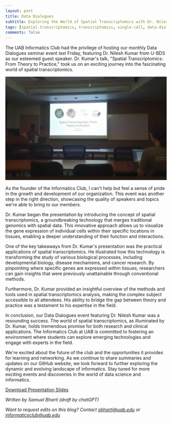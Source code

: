 ```yaml
---
layout: post
title: Data Dialogues
subtitle: Exploring the World of Spatial Transcriptomics with Dr. Nilesh Kumar
tags: [spatial-transcriptomics, transcriptomics, single-cell, data-dialogues, u-bds]
comments: false
---
```


The UAB Informatics Club had the privilege of hosting our monthly Data Dialogues seminar event last Friday, featuring Dr. Nilesh Kumar from U-BDS as our esteemed guest speaker. Dr. Kumar's talk, "Spatial Transcriptomics: From Theory to Practice," took us on an exciting journey into the fascinating world of spatial transcriptomics.

![event-photograph](/assets/img/nilesh.jpeg)

As the founder of the Informatics Club, I can't help but feel a sense of pride in the growth and development of our organization. This event was another step in the right direction, showcasing the quality of speakers and topics we're able to bring to our members.

Dr. Kumar began the presentation by introducing the concept of spatial transcriptomics, a groundbreaking technology that merges traditional genomics with spatial data. This innovative approach allows us to visualize the gene expression of individual cells within their specific locations in tissues, enabling a deeper understanding of their function and interactions.

One of the key takeaways from Dr. Kumar's presentation was the practical applications of spatial transcriptomics. He illustrated how this technology is transforming the study of various biological processes, including developmental biology, disease mechanisms, and cancer research. By pinpointing where specific genes are expressed within tissues, researchers can gain insights that were previously unattainable through conventional methods.

Furthermore, Dr. Kumar provided an insightful overview of the methods and tools used in spatial transcriptomics analysis, making the complex subject accessible to all attendees. His ability to bridge the gap between theory and practice was a testament to his expertise in the field.

In conclusion, our Data Dialogues event featuring Dr. Nilesh Kumar was a resounding success. The world of spatial transcriptomics, as illuminated by Dr. Kumar, holds tremendous promise for both research and clinical applications. The Informatics Club at UAB is committed to fostering an environment where students can explore emerging technologies and engage with experts in the field.

We're excited about the future of the club and the opportunities it provides for learning and networking. As we continue to share summaries and updates on our GitHub website, we look forward to further exploring the dynamic and evolving landscape of informatics. Stay tuned for more exciting events and discoveries in the world of data science and informatics.

<a href="https://docs.google.com/presentation/d/178MoVbk9u-dg4tgcpi09G6Qb4P6d8D_b/edit?usp=sharing&ouid=110725132466133961555&rtpof=true&sd=true" class="btn btn-primary" target="_blank">
  Download Presentation Slides
</a>

_Written by Samuel Bharti (draft by chatGPT)_

_Want to request edits on this blog? Contact [sbharti@uab.edu](mailto:sbharti@uab.edu) or [informaticsclub@uab.edu](mailto:informaticsclub@uab.edu)_
